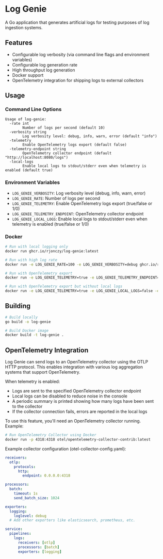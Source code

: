 # Log Genie

A Go application that generates artificial logs for testing purposes of log ingestion systems.

## Features

- Configurable log verbosity (via command line flags and environment variables)
- Configurable log generation rate
- High throughput log generation
- Docker support
- OpenTelemetry integration for shipping logs to external collectors

## Usage

### Command Line Options

```
Usage of log-genie:
  -rate int
        Number of logs per second (default 10)
  -verbosity string
        Log verbosity level: debug, info, warn, error (default "info")
  -telemetry
        Enable OpenTelemetry logs export (default false)
  -telemetry-endpoint string
        OpenTelemetry collector endpoint (default "http://localhost:8080/logs")
  -local-logs
        Enable local logs to stdout/stderr even when telemetry is enabled (default true)
```

### Environment Variables

- `LOG_GENIE_VERBOSITY`: Log verbosity level (debug, info, warn, error)
- `LOG_GENIE_RATE`: Number of logs per second
- `LOG_GENIE_TELEMETRY`: Enable OpenTelemetry logs export (true/false or 1/0)
- `LOG_GENIE_TELEMETRY_ENDPOINT`: OpenTelemetry collector endpoint
- `LOG_GENIE_LOCAL_LOGS`: Enable local logs to stdout/stderr even when telemetry is enabled (true/false or 1/0)

### Docker

```bash
# Run with local logging only
docker run ghcr.io/rjonczy/log-genie:latest

# Run with high log rate
docker run -e LOG_GENIE_RATE=100 -e LOG_GENIE_VERBOSITY=debug ghcr.io/rjonczy/log-genie:latest

# Run with OpenTelemetry export
docker run -e LOG_GENIE_TELEMETRY=true -e LOG_GENIE_TELEMETRY_ENDPOINT=collector:4318 ghcr.io/rjonczy/log-genie:latest

# Run with OpenTelemetry export but without local logs
docker run -e LOG_GENIE_TELEMETRY=true -e LOG_GENIE_LOCAL_LOGS=false -e LOG_GENIE_TELEMETRY_ENDPOINT=collector:4318 ghcr.io/rjonczy/log-genie:latest
```

## Building

```bash
# Build locally
go build -o log-genie

# Build Docker image
docker build -t log-genie .
```

## OpenTelemetry Integration

Log Genie can send logs to an OpenTelemetry collector using the OTLP HTTP protocol. This enables integration with various log aggregation systems that support OpenTelemetry.

When telemetry is enabled:
- Logs are sent to the specified OpenTelemetry collector endpoint
- Local logs can be disabled to reduce noise in the console
- A periodic summary is printed showing how many logs have been sent to the collector
- If the collector connection fails, errors are reported in the local logs

To use this feature, you'll need an OpenTelemetry collector running. Example:

```bash
# Run OpenTelemetry Collector using Docker
docker run -p 4318:4318 otel/opentelemetry-collector-contrib:latest
```

Example collector configuration (otel-collector-config.yaml):

```yaml
receivers:
  otlp:
    protocols:
      http:
        endpoint: 0.0.0.0:4318

processors:
  batch:
    timeout: 1s
    send_batch_size: 1024

exporters:
  logging:
    loglevel: debug
  # Add other exporters like elasticsearch, prometheus, etc.

service:
  pipelines:
    logs:
      receivers: [otlp]
      processors: [batch]
      exporters: [logging]
```
